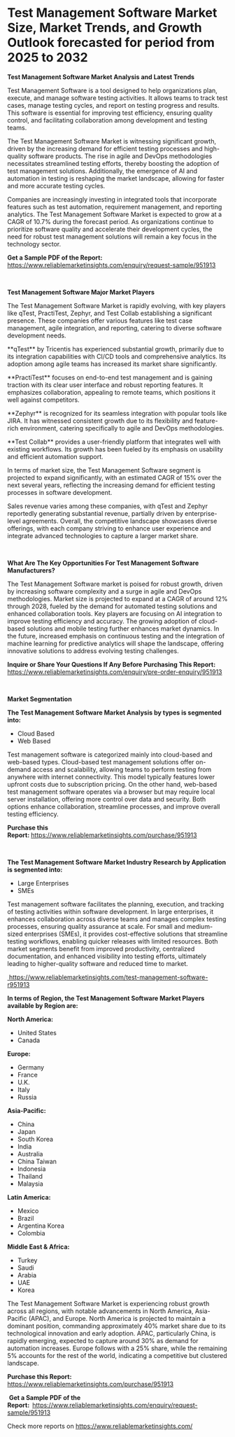 <p><h1>Test Management Software Market Size, Market Trends, and Growth Outlook forecasted for period from 2025 to 2032</h1></p><p><strong>Test Management Software Market Analysis and Latest Trends</strong></p>
<p><p>Test Management Software is a tool designed to help organizations plan, execute, and manage software testing activities. It allows teams to track test cases, manage testing cycles, and report on testing progress and results. This software is essential for improving test efficiency, ensuring quality control, and facilitating collaboration among development and testing teams.</p><p>The Test Management Software Market is witnessing significant growth, driven by the increasing demand for efficient testing processes and high-quality software products. The rise in agile and DevOps methodologies necessitates streamlined testing efforts, thereby boosting the adoption of test management solutions. Additionally, the emergence of AI and automation in testing is reshaping the market landscape, allowing for faster and more accurate testing cycles.</p><p>Companies are increasingly investing in integrated tools that incorporate features such as test automation, requirement management, and reporting analytics. The Test Management Software Market is expected to grow at a CAGR of 10.7% during the forecast period. As organizations continue to prioritize software quality and accelerate their development cycles, the need for robust test management solutions will remain a key focus in the technology sector.</p></p>
<p><strong>Get a Sample PDF of the Report:&nbsp;</strong> <a href="https://www.reliablemarketinsights.com/enquiry/request-sample/951913?utm_campaign=2221&utm_medium=2&utm_source=Github&utm_content=ia&utm_term=06032025&utm_id=test-management-software">https://www.reliablemarketinsights.com/enquiry/request-sample/951913</a></p>
<p>&nbsp;</p>
<p><strong>Test Management Software Major Market Players</strong></p>
<p><p>The Test Management Software Market is rapidly evolving, with key players like qTest, PractiTest, Zephyr, and Test Collab establishing a significant presence. These companies offer various features like test case management, agile integration, and reporting, catering to diverse software development needs. </p><p>**qTest** by Tricentis has experienced substantial growth, primarily due to its integration capabilities with CI/CD tools and comprehensive analytics. Its adoption among agile teams has increased its market share significantly. </p><p>**PractiTest** focuses on end-to-end test management and is gaining traction with its clear user interface and robust reporting features. It emphasizes collaboration, appealing to remote teams, which positions it well against competitors.</p><p>**Zephyr** is recognized for its seamless integration with popular tools like JIRA. It has witnessed consistent growth due to its flexibility and feature-rich environment, catering specifically to agile and DevOps methodologies.</p><p>**Test Collab** provides a user-friendly platform that integrates well with existing workflows. Its growth has been fueled by its emphasis on usability and efficient automation support.</p><p>In terms of market size, the Test Management Software segment is projected to expand significantly, with an estimated CAGR of 15% over the next several years, reflecting the increasing demand for efficient testing processes in software development. </p><p>Sales revenue varies among these companies, with qTest and Zephyr reportedly generating substantial revenue, partially driven by enterprise-level agreements. Overall, the competitive landscape showcases diverse offerings, with each company striving to enhance user experience and integrate advanced technologies to capture a larger market share.</p></p>
<p>&nbsp;</p>
<p><strong>What Are The Key Opportunities For Test Management Software Manufacturers?</strong></p>
<p><p>The Test Management Software market is poised for robust growth, driven by increasing software complexity and a surge in agile and DevOps methodologies. Market size is projected to expand at a CAGR of around 12% through 2028, fueled by the demand for automated testing solutions and enhanced collaboration tools. Key players are focusing on AI integration to improve testing efficiency and accuracy. The growing adoption of cloud-based solutions and mobile testing further enhances market dynamics. In the future, increased emphasis on continuous testing and the integration of machine learning for predictive analytics will shape the landscape, offering innovative solutions to address evolving testing challenges.</p></p>
<p><strong>Inquire or Share Your Questions If Any Before Purchasing This Report:</strong> <a href="https://www.reliablemarketinsights.com/enquiry/pre-order-enquiry/951913?utm_campaign=2221&utm_medium=2&utm_source=Github&utm_content=ia&utm_term=06032025&utm_id=test-management-software">https://www.reliablemarketinsights.com/enquiry/pre-order-enquiry/951913</a></p>
<p>&nbsp;</p>
<p><strong>Market Segmentation</strong></p>
<p><strong>The Test Management Software Market Analysis by types is segmented into:</strong></p>
<p><ul><li>Cloud Based</li><li>Web Based</li></ul></p>
<p><p>Test management software is categorized mainly into cloud-based and web-based types. Cloud-based test management solutions offer on-demand access and scalability, allowing teams to perform testing from anywhere with internet connectivity. This model typically features lower upfront costs due to subscription pricing. On the other hand, web-based test management software operates via a browser but may require local server installation, offering more control over data and security. Both options enhance collaboration, streamline processes, and improve overall testing efficiency.</p></p>
<p><strong>Purchase this Report:&nbsp;</strong><a href="https://www.reliablemarketinsights.com/purchase/951913?utm_campaign=2221&utm_medium=2&utm_source=Github&utm_content=ia&utm_term=06032025&utm_id=test-management-software">https://www.reliablemarketinsights.com/purchase/951913</a></p>
<p>&nbsp;</p>
<p><strong>The Test Management Software Market Industry Research by Application is segmented into:</strong></p>
<p><ul><li>Large Enterprises</li><li>SMEs</li></ul></p>
<p><p>Test management software facilitates the planning, execution, and tracking of testing activities within software development. In large enterprises, it enhances collaboration across diverse teams and manages complex testing processes, ensuring quality assurance at scale. For small and medium-sized enterprises (SMEs), it provides cost-effective solutions that streamline testing workflows, enabling quicker releases with limited resources. Both market segments benefit from improved productivity, centralized documentation, and enhanced visibility into testing efforts, ultimately leading to higher-quality software and reduced time to market.</p></p>
<p><a href="https://www.reliablemarketinsights.com/test-management-software-r951913?utm_campaign=2221&utm_medium=2&utm_source=Github&utm_content=ia&utm_term=06032025&utm_id=test-management-software">&nbsp;https://www.reliablemarketinsights.com/test-management-software-r951913</a></p>
<p><strong>In terms of Region, the Test Management Software Market Players available by Region are:</strong></p>
<p>
    <p> <strong> North America: </strong>
        <ul>
            <li>United States</li>
            <li>Canada</li>
        </ul>
        </p> 
    <p> <strong> Europe: </strong>
        <ul>
            <li>Germany</li>
            <li>France</li>
            <li>U.K.</li>
            <li>Italy</li>
            <li>Russia</li>
        </ul>
        </p> 
    <p> <strong> Asia-Pacific: </strong>
        <ul>
            <li>China</li>
            <li>Japan</li>
            <li>South Korea</li>
            <li>India</li>
            <li>Australia</li>
            <li>China Taiwan</li>
            <li>Indonesia</li>
            <li>Thailand</li>
            <li>Malaysia</li>
        </ul>
        </p> 
    <p> <strong> Latin America: </strong>
        <ul>
            <li>Mexico</li>
            <li>Brazil</li>
            <li>Argentina Korea</li>
            <li>Colombia</li>
        </ul>
        </p> 
    <p> <strong> Middle East & Africa: </strong>
        <ul>
            <li>Turkey</li>
            <li>Saudi</li>
            <li>Arabia</li>
            <li>UAE</li>
            <li>Korea</li>
        </ul>
    </p>
    </p>
<p><p>The Test Management Software Market is experiencing robust growth across all regions, with notable advancements in North America, Asia-Pacific (APAC), and Europe. North America is projected to maintain a dominant position, commanding approximately 40% market share due to its technological innovation and early adoption. APAC, particularly China, is rapidly emerging, expected to capture around 30% as demand for automation increases. Europe follows with a 25% share, while the remaining 5% accounts for the rest of the world, indicating a competitive but clustered landscape.</p></p>
<p><strong>Purchase this Report: </strong><a href="https://www.reliablemarketinsights.com/purchase/951913?utm_campaign=2221&utm_medium=2&utm_source=Github&utm_content=ia&utm_term=06032025&utm_id=test-management-software">https://www.reliablemarketinsights.com/purchase/951913</a></p>
<p>&nbsp;<strong>Get a Sample PDF of the Report:&nbsp;&nbsp;</strong><a href="https://www.reliablemarketinsights.com/enquiry/request-sample/951913?utm_campaign=2221&utm_medium=2&utm_source=Github&utm_content=ia&utm_term=06032025&utm_id=test-management-software">https://www.reliablemarketinsights.com/enquiry/request-sample/951913</a></p>
<p><strong></strong></p>
<p>Check more reports on <a href="https://www.reliablemarketinsights.com/?utm_campaign=2221&utm_medium=2&utm_source=Github&utm_content=ia&utm_term=06032025&utm_id=test-management-software">https://www.reliablemarketinsights.com/</a></p>
